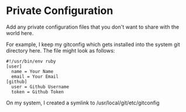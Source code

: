 # Private Configuration #

Add any private configuration files that you don't want to share with the world here.

For example, I keep my gitconfig which gets installed into the system git directory here. The file might look as follows:

    #!/usr/bin/env ruby
    [user]
      name = Your Name
      email = Your Email
    [github]
      user = Github Username
      token = Github Token

On my system, I created a symlink to /usr/local/git/etc/gitconfig
